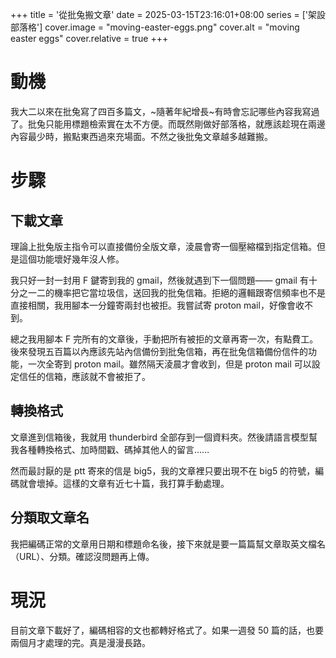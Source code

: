 +++
title = '從批兔搬文章'
date = 2025-03-15T23:16:01+08:00
series = ['架設部落格']
cover.image = "moving-easter-eggs.png"
cover.alt = "moving easter eggs"
cover.relative = true
+++

# 動機
我大二以來在批兔寫了四百多篇文，~隨著年紀增長~有時會忘記哪些內容我寫過了。批兔只能用標題檢索實在太不方便。而既然剛做好部落格，就應該趁現在兩邊內容最少時，搬點東西過來充場面。不然之後批兔文章越多越難搬。

# 步驟
## 下載文章
理論上批兔版主指令可以直接備份全版文章，淩晨會寄一個壓縮檔到指定信箱。但是這個功能壞好幾年沒人修。

我只好一封一封用 F 鍵寄到我的 gmail，然後就遇到下一個問題—— gmail 有十分之一二的機率把它當垃圾信，送回我的批兔信箱。拒絕的邏輯跟寄信頻率也不是直接相關，我用腳本一分鐘寄兩封也被拒。我嘗試寄 proton mail，好像會收不到。

總之我用腳本 F 完所有的文章後，手動把所有被拒的文章再寄一次，有點費工。
後來發現五百篇以內應該先站內信備份到批兔信箱，再在批兔信箱備份信件的功能，一次全寄到 proton mail。雖然隔天淩晨才會收到，但是 proton mail 可以設定信任的信箱，應該就不會被拒了。
## 轉換格式
文章進到信箱後，我就用 thunderbird 全部存到一個資料夾。然後請語言模型幫我各種轉換格式、加時間戳、碼掉其他人的留言……

然而最討厭的是 ptt 寄來的信是 big5，我的文章裡只要出現不在 big5 的符號，編碼就會壞掉。這樣的文章有近七十篇，我打算手動處理。
## 分類取文章名
我把編碼正常的文章用日期和標題命名後，接下來就是要一篇篇幫文章取英文檔名（URL）、分類。確認沒問題再上傳。

# 現況
目前文章下載好了，編碼相容的文也都轉好格式了。如果一週發 50 篇的話，也要兩個月才處理的完。真是漫漫長路。
